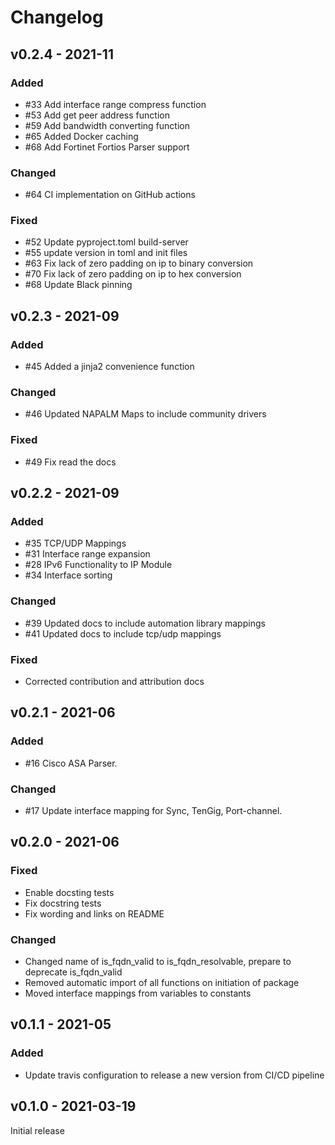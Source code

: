 # Changelog

## v0.2.4 - 2021-11

### Added

- #33 Add interface range compress function
- #53 Add get peer address function
- #59 Add bandwidth converting function
- #65 Added Docker caching
- #68 Add Fortinet Fortios Parser support

### Changed

- #64 CI implementation on GitHub actions

### Fixed

- #52 Update pyproject.toml build-server 
- #55 update version in toml and init files
- #63 Fix lack of zero padding on ip to binary conversion
- #70 Fix lack of zero padding on ip to hex conversion
- #68 Update Black pinning

## v0.2.3 - 2021-09

### Added

- #45 Added a jinja2 convenience function

### Changed

- #46 Updated NAPALM Maps to include community drivers

### Fixed

- #49 Fix read the docs

## v0.2.2 - 2021-09

### Added

- #35 TCP/UDP Mappings
- #31 Interface range expansion
- #28 IPv6 Functionality to IP Module
- #34 Interface sorting

### Changed

- #39 Updated docs to include automation library mappings
- #41 Updated docs to include tcp/udp mappings

### Fixed

- Corrected contribution and attribution docs

## v0.2.1 - 2021-06

### Added

- #16 Cisco ASA Parser.

### Changed

- #17 Update interface mapping for Sync, TenGig, Port-channel.

## v0.2.0 - 2021-06

### Fixed

- Enable docsting tests
- Fix docstring tests
- Fix wording and links on README

### Changed

- Changed name of is_fqdn_valid to is_fqdn_resolvable, prepare to deprecate is_fqdn_valid
- Removed automatic import of all functions on initiation of package
- Moved interface mappings from variables to constants

## v0.1.1 - 2021-05

### Added

- Update travis configuration to release a new version from CI/CD pipeline

## v0.1.0 - 2021-03-19

Initial release
